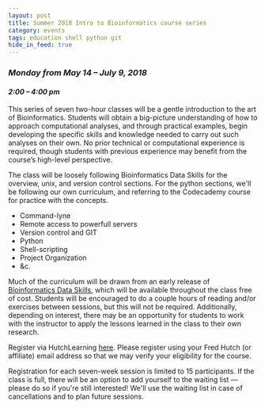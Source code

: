 ```yaml
---
layout: post
title: Summer 2018 Intro to Bioinformatics course series
category: events
tags: education shell python git
hide_in_feed: true
---
```


### *Monday from May 14 &ndash; July 9, 2018*

#### *2:00 &ndash; 4:00 pm*

This series of seven two-hour classes will be a gentle introduction to the art of Bioinformatics. Students will obtain a big-picture understanding of how to approach computational analyses, and through practical examples, begin developing the specific skills and knowledge needed to carry out such analyses on their own. No prior technical or computational experience is required, though students with previous experience may benefit from the course’s high-level perspective.

The class will be loosely following Bioinformatics Data Skills for the overview, unix, and version control sections. For the python sections, we'll be following our own curriculum, and referring to the Codecademy course for practice with the concepts.

- Command-lyne
- Remote access to powerfull servers
- Version control and GIT
- Python
- Shell-scripting
- Project Organization
- &c.

Much of the curriculum will be drawn from an early release of [Bioinformatics Data Skills](http://shop.oreilly.com/product/0636920030157.do), which will be available throughout the class free of cost.
Students will be encouraged to do a couple hours of reading and/or exercises between sessions, but this will not be required.
Additionally, depending on interest, there may be an opportunity for students to work with the instructor to apply the lessons learned in the class to their own research.

Register via HutchLearning [here](https://centernet.fredhutch.org/cn/u/training/access-hutch-learning.html).
Please register using your Fred Hutch (or affiliate) email address so that we may verify your eligibility for the course.

Registration for each seven-week session is limited to 15 participants.
If the class is full, there will be an option to add yourself to the waiting list &mdash; please do so if you're still interested!
We'll use the waiting list in case of cancellations and to plan future sessions.

